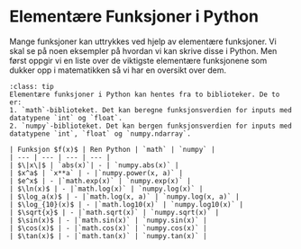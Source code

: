 # Elementære Funksjoner i Python

Mange funksjoner kan uttrykkes ved hjelp av elementære funksjoner. Vi skal se på noen eksempler på hvordan vi kan skrive disse i Python. Men først oppgir vi en liste over de viktigste elementære funksjonene som dukker opp i matematikken så vi har en oversikt over dem.

```{admonition}  Liste over elementære funksjoner
:class: tip
Elementære funksjoner i Python kan hentes fra to biblioteker. De to er:
1. `math`-biblioteket. Det kan beregne funksjonsverdien for inputs med datatypene `int` og `float`.
2. `numpy`-biblioteket. Det kan bergen funksjonsverdien for inputs med datatypene `int`, `float` og `numpy.ndarray`.

| Funksjon $f(x)$ | Ren Python | `math` | `numpy` |
| --- | --- | --- | --- |
| $\|x\|$ | `abs(x)`| - | `numpy.abs(x)` |
| $x^a$ | `x**a` | - |`numpy.power(x, a)` |
| $e^x$ | - |`math.exp(x)` | `numpy.exp(x)` |
| $\ln(x)$ | - |`math.log(x)` | `numpy.log(x)` |
| $\log_a(x)$ | - |`math.log(x, a)` | `numpy.log(x, a)` |
| $\log_{10}(x)$ | - |`math.log10(x)` | `numpy.log10(x)` |
| $\sqrt{x}$ | - |`math.sqrt(x)` | `numpy.sqrt(x)` |
| $\sin(x)$ | - |`math.sin(x)` | `numpy.sin(x)` |
| $\cos(x)$ | - |`math.cos(x)` | `numpy.cos(x)` |
| $\tan(x)$ | - |`math.tan(x)` | `numpy.tan(x)` |


```